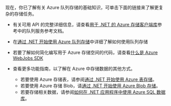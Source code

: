 
现在，你已了解有关 Azure 队列存储的基础知识，可单击下面的链接来了解更复杂的存储任务。

- 有关可用 API 的完整详细信息，请查看[用于 .NET 的 Azure 存储客户端库](http://go.microsoft.com/fwlink/?LinkID=390731)参考中的队列服务参考文档。
- 在[通过 .NET 开始使用 Azure 队列存储](/documentation/articles/storage-dotnet-how-to-use-queues/)中详细了解如何使用队列存储

- 若要了解如何简化编写用于 Azure 存储空间的代码，请查看[什么是 Azure WebJobs SDK](/documentation/articles/websites-dotnet-webjobs-sdk/)
- 查看更多功能指南，以了解在 Azure 中存储数据的其他方式。
  - 若要使用 Azure 存储表，请参阅[通过 .NET 开始使用 Azure 表存储](/documentation/articles/storage-dotnet-how-to-use-tables/)。
  - 若要使用 Azure 存储 Blob，请[通过 .NET 开始使用 Azure Blob 存储](/documentation/articles/storage-dotnet-how-to-use-blobs/)。
  - 若要存储相关数据，请参阅[如何在 .NET 应用程序中使用 Azure SQL 数据库](/documentation/articles/sql-database-develop-dotnet-simple/)。


<!---HONumber=Mooncake_0516_2016-->